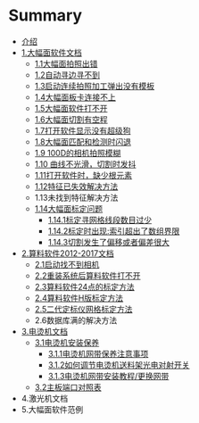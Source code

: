 # Summary

* [介绍](README.md)
* [1.大幅面软件文档](chapter1.md)
  * [1.1大幅面拍照出错](chapter1/11da-fu-mian-qi-dong-shi-xian-shi-xiang-ji-you-xiang-ji.md)
  * [1.2自动寻边寻不到](chapter1/12zi-dong-xun-bian-xun-bu-dao.md)
  * [1.3启动连续拍照加工弹出没有模板](chapter1/13qi-dong-lian-xu-pai-zhao-jia-gong-dan-chu-mei-you-mo-ban.md)
  * [1.4大幅面板卡连接不上](chapter1/14da-fu-mian-ban-qia-lian-jie-bu-shang.md)
  * [1.5大幅面软件打不开](chapter1/15da-fu-mian-ruan-jian-da-bu-kai.md)
  * [1.6大幅面切割有空程](chapter1/16da-fu-mian-qie-ge-you-kong-cheng.md)
  * [1.7打开软件显示没有超级狗](chapter1/17da-kai-ruan-jian-xian-shi-mei-you-chao-ji-gou.md)
  * [1.8大幅面匹配和检测时闪退](chapter1/18da-fu-mian-pi-pei-he-jian-ce-shi-shan-tui.md)
  * [1.9 100D的相机拍照模糊](chapter1/19-100dde-xiang-ji-pai-zhao-mo-hu.md)
  * [1.10 曲线不光滑，切割时发抖](chapter1/110-qu-xian-bu-guang-hua-ff0c-qie-ge-shi-fa-dou.md)
  * [1.11打开软件时，缺少根元素](chapter1/111da-kai-ruan-jian-shi-ff0c-que-shao-gen-yuan-su.md)
  * [1.12特征已失效解决方法](chapter1/112te-zheng-yi-shi-xiao-jie-jue-fang-fa.md)
  * 1.13未找到特征解决方法
  * [1.14大幅面标定问题](chapter1/114da-fu-mian-biao-ding-wen-ti.md)
    * [1.14.1标定寻网格线段数目过少](chapter1/114da-fu-mian-biao-ding-wen-ti/1141biao-ding-xun-wang-ge-xian-duan-shu-mu-guo-shao.md)
    * [1.14.2标定时出现:索引超出了数组界限](chapter1/114da-fu-mian-biao-ding-wen-ti/1142biao-ding-shi-chu-73b03a-suo-yin-chao-chu-le-shu-zu-jie-xian.md)
    * [1.14.3切割发生了偏移或者偏差很大](chapter1/114da-fu-mian-biao-ding-wen-ti/1143qie-ge-fa-sheng-le-pian-yi-huo-zhe-pian-cha-hen-da.md)
* [2.算料软件2012-2017文档](2suan-liao-ruan-jian-2012-2017-wen-dang.md)
  * [2.1启动找不到相机](2suan-liao-ruan-jian-2012-2017-wen-dang/21qi-dong-zhao-bu-dao-xiang-ji.md)
  * [2.2重装系统后算料软件打不开](2suan-liao-ruan-jian-2012-2017-wen-dang/22zhong-zhuang-xi-tong-hou-suan-liao-ruan-jian-da-bu-kai.md)
  * [2.3算料软件24点的标定方法](2suan-liao-ruan-jian-2012-2017-wen-dang/23suan-liao-ruan-jian-24-dian-de-biao-ding-fang-fa.md)
  * [2.4算料软件H版标定方法](2suan-liao-ruan-jian-2012-2017-wen-dang/24suan-liao-ruan-jian-h-ban-biao-ding-fang-fa.md)
  * [2.5二代定标仪网格标定方法](2suan-liao-ruan-jian-2012-2017-wen-dang/25er-dai-ding-biao-yi-wang-ge-biao-ding-fang-fa.md)
  * 2.6数据库满的解决方法
* [3.电烫机文档](3dian-tang-ji-wen-dang.md)
  * [3.1电烫机安装保养](3dian-tang-ji-wen-dang/11dian-tang-ji-an-zhuang-bao-yang.md)
    * [3.1.1电烫机网带保养注意事项](3dian-tang-ji-wen-dang/11dian-tang-ji-an-zhuang-bao-yang/311dian-tang-ji-wang-dai-bao-yang-zhu-yi-shi-xiang.md)
    * [3.1.2如何调节电烫机送料架光电对射开关](3dian-tang-ji-wen-dang/11dian-tang-ji-an-zhuang-bao-yang/212ru-he-diao-jie-dian-tang-ji-song-liao-jia-guang-dian-dui-she-kai-guan.md)
    * [3.1.3电烫机网带安装教程/更换网带](3dian-tang-ji-wen-dang/11dian-tang-ji-an-zhuang-bao-yang/313dian-tang-ji-wang-dai-an-zhuang-jiao-7a0b-geng-huan-wang-dai.md)
  * [3.2主板端口对照表](3dian-tang-ji-wen-dang/12zhu-ban-duan-kou-dui-zhao-biao.md)
* 4.激光机文档
* 5.大幅面软件范例

